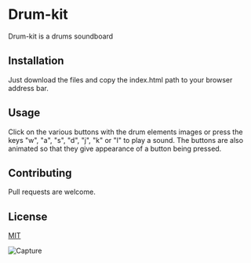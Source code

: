 # Drum-kit

Drum-kit is a drums soundboard

## Installation

Just download the files and copy the index.html path to your browser address bar.


## Usage

Click on the various buttons with the drum elements images or press the keys "w", "a", "s", "d", "j", "k" or "l" to  play a sound. The buttons are also animated so that they give appearance of a button being pressed.

## Contributing

Pull requests are welcome. 

## License

[MIT](https://choosealicense.com/licenses/mit/)

![Capture](https://user-images.githubusercontent.com/119517554/224558284-3fd90e14-26d5-4bb5-af84-61b0397a39bb.PNG)
